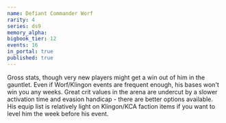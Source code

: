 ```yaml
---
name: Defiant Commander Worf
rarity: 4
series: ds9
memory_alpha:
bigbook_tier: 12
events: 16
in_portal: true
published: true
---
```


Gross stats, though very new players might get a win out of him in the gauntlet. Even if Worf/Klingon events are frequent enough, his bases won't win you any weeks. Great crit values in the arena are undercut by a slower activation time and evasion handicap - there are better options available. His equip list is relatively light on Klingon/KCA faction items if you want to level him the week before his event.
